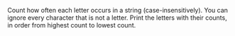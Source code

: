 Count how often each letter occurs in a
string (case-insensitively). You can ignore every character that is not
a letter. Print the letters with their counts, in order from highest
count to lowest count.
